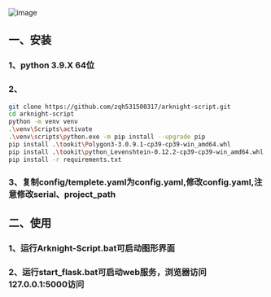 ![image](https://github.com/zqh531500317/arknight-script/blob/master/asset/demo/demo1.png)
## 一、安装

### 1、python 3.9.X 64位

### 2、

```Bash
git clone https://github.com/zqh531500317/arknight-script.git
cd arknight-script
python -m venv venv
.\venv\Scripts\activate
.\venv\scripts\python.exe -m pip install --upgrade pip
pip install .\tookit\Polygon3-3.0.9.1-cp39-cp39-win_amd64.whl
pip install .\tookit\python_Levenshtein-0.12.2-cp39-cp39-win_amd64.whl
pip install -r requirements.txt
```

### 3、复制config/templete.yaml为config.yaml,修改config.yaml,注意修改serial、project_path

## 二、使用

### 1、运行Arknight-Script.bat可启动图形界面

### 2、运行start_flask.bat可启动web服务，浏览器访问127.0.0.1:5000访问